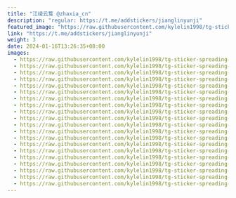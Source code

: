 ```yaml
---
title: "江绫云笈 @zhaxia_cn"
description: "regular: https://t.me/addstickers/jianglinyunji"
featured_image: "https://raw.githubusercontent.com/kylelin1998/tg-sticker-spreading-worldwide-images/main/img/ddddf7dc-bdef-4a06-bd15-91b5393c7527.jpg"
link: "https://t.me/addstickers/jianglinyunji"
weight: 3
date: 2024-01-16T13:26:35+08:00
images:
  - https://raw.githubusercontent.com/kylelin1998/tg-sticker-spreading-worldwide-images/main/img/ddddf7dc-bdef-4a06-bd15-91b5393c7527.jpg
  - https://raw.githubusercontent.com/kylelin1998/tg-sticker-spreading-worldwide-images/main/img/4e7b663e-e2fd-4515-8fe3-480eaa78f87d.jpg
  - https://raw.githubusercontent.com/kylelin1998/tg-sticker-spreading-worldwide-images/main/img/78ab311c-27b9-4f5f-87c4-8df6d4118ad0.jpg
  - https://raw.githubusercontent.com/kylelin1998/tg-sticker-spreading-worldwide-images/main/img/54186121-73ae-4ca3-9bff-f13c78a880fd.jpg
  - https://raw.githubusercontent.com/kylelin1998/tg-sticker-spreading-worldwide-images/main/img/40c916b2-f0e2-4479-97e9-455ac4f43c0d.jpg
  - https://raw.githubusercontent.com/kylelin1998/tg-sticker-spreading-worldwide-images/main/img/8580b298-127f-4a7c-a85c-5bea1596a9ef.jpg
  - https://raw.githubusercontent.com/kylelin1998/tg-sticker-spreading-worldwide-images/main/img/8d40aee3-65ec-4cc1-9438-9250d7979d3a.jpg
  - https://raw.githubusercontent.com/kylelin1998/tg-sticker-spreading-worldwide-images/main/img/d25eef77-d02a-44b9-b940-140afa1cbda8.jpg
  - https://raw.githubusercontent.com/kylelin1998/tg-sticker-spreading-worldwide-images/main/img/8e2617d5-ae6d-4e3c-8f57-50f3681bc614.jpg
  - https://raw.githubusercontent.com/kylelin1998/tg-sticker-spreading-worldwide-images/main/img/4d39e3bf-f58e-4b1a-89d8-6955e6cedc6d.jpg
  - https://raw.githubusercontent.com/kylelin1998/tg-sticker-spreading-worldwide-images/main/img/eeb8185b-cc86-4ece-9afa-a2c6618fd9a6.jpg
  - https://raw.githubusercontent.com/kylelin1998/tg-sticker-spreading-worldwide-images/main/img/47d2dc52-9acd-4e5a-bfeb-bc256a64f227.jpg
  - https://raw.githubusercontent.com/kylelin1998/tg-sticker-spreading-worldwide-images/main/img/a1292030-4b2c-4ce8-b75a-ab5bc20c5dfa.jpg
  - https://raw.githubusercontent.com/kylelin1998/tg-sticker-spreading-worldwide-images/main/img/eb0c26cd-9122-4c69-b616-58ca7d6465f4.jpg
  - https://raw.githubusercontent.com/kylelin1998/tg-sticker-spreading-worldwide-images/main/img/af05e59f-e5c7-48e1-a3d4-aa69eed35e03.jpg
  - https://raw.githubusercontent.com/kylelin1998/tg-sticker-spreading-worldwide-images/main/img/574f7da3-62e6-4852-b1a9-a4792e1f534f.jpg
  - https://raw.githubusercontent.com/kylelin1998/tg-sticker-spreading-worldwide-images/main/img/140b78d5-f287-48aa-91fe-d4016b924b0f.jpg
  - https://raw.githubusercontent.com/kylelin1998/tg-sticker-spreading-worldwide-images/main/img/1577a91a-798f-479b-a40b-3ce33320bf56.jpg
  - https://raw.githubusercontent.com/kylelin1998/tg-sticker-spreading-worldwide-images/main/img/6d6bb934-a05a-405c-95dc-8aa95c67fd68.jpg
  - https://raw.githubusercontent.com/kylelin1998/tg-sticker-spreading-worldwide-images/main/img/27348044-a027-4180-8426-efb44b170d81.jpg
---
```

